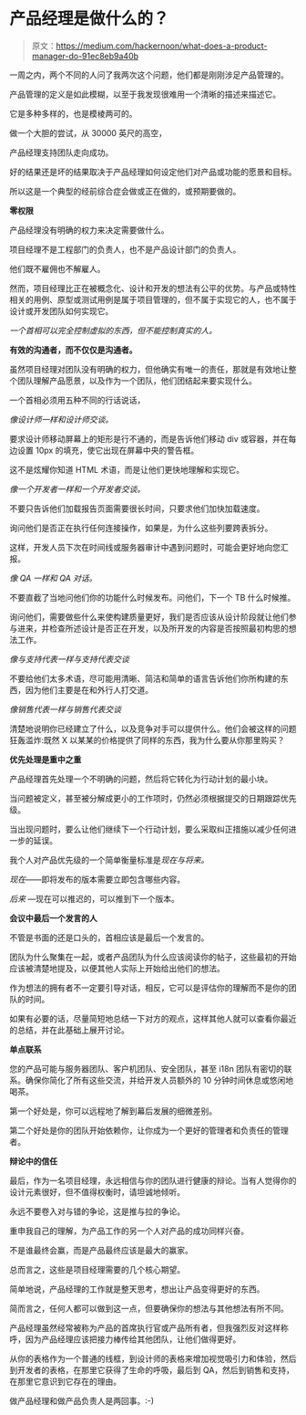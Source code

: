 # 产品经理是做什么的？

> 原文：<https://medium.com/hackernoon/what-does-a-product-manager-do-91ec8eb9a40b>

一周之内，两个不同的人问了我两次这个问题，他们都是刚刚涉足产品管理的。

产品管理的定义是如此模糊，以至于我发现很难用一个清晰的描述来描述它。

它是多种多样的，也是模棱两可的。

做一个大胆的尝试，从 30000 英尺的高空，

产品经理支持团队走向成功。

好的结果还是坏的结果取决于产品经理如何设定他们对产品或功能的愿景和目标。

所以这是一个典型的经前综合症会做或正在做的，或预期要做的。

**零权限**

产品经理没有明确的权力来决定需要做什么。

项目经理不是工程部门的负责人，也不是产品设计部门的负责人。

他们既不雇佣也不解雇人。

然而，项目经理比正在被概念化、设计和开发的想法有公平的优势。与产品或特性相关的用例、原型或测试用例是属于项目管理的，但不属于实现它的人，也不属于设计或开发团队如何实现它。

*一个首相可以完全控制虚拟的东西，但不能控制真实的人。*

**有效的沟通者，而不仅仅是沟通者。**

虽然项目经理对团队没有明确的权力，但他确实有唯一的责任，那就是有效地让整个团队理解产品愿景，以及作为一个团队，他们团结起来要实现什么。

一个首相必须用五种不同的行话说话，

*像设计师一样和设计师交谈。*

要求设计师移动屏幕上的矩形是行不通的，而是告诉他们移动 div 或容器，并在每边设置 10px 的填充，使它出现在屏幕中央的警告框。

这不是炫耀你知道 HTML 术语，而是让他们更快地理解和实现它。

*像一个开发者一样和一个开发者交谈。*

不要只告诉他们加载报告页面需要很长时间，只要求他们加快加载速度。

询问他们是否正在执行任何连接操作，如果是，为什么这些列要跨表拆分。

这样，开发人员下次在时间线或服务器审计中遇到问题时，可能会更好地向您汇报。

*像 QA 一样和 QA 对话。*

不要直截了当地问他们你的功能什么时候发布。问他们，下一个 TB 什么时候推。

询问他们，需要做些什么来使构建质量更好，我们是否应该从设计阶段就让他们参与进来，并检查所述设计是否正在开发，以及所开发的内容是否按照最初构思的想法工作。

*像与支持代表一样与支持代表交谈*

不要给他们太多术语，尽可能用清晰、简洁和简单的语言告诉他们你所构建的东西，因为他们主要是在和外行人打交道。

*像销售代表一样与销售代表交谈*

清楚地说明你已经建立了什么，以及竞争对手可以提供什么。他们会被这样的问题狂轰滥炸:既然 X 以某某的价格提供了同样的东西，我为什么要从你那里购买？

**优先处理是重中之重**

产品经理首先处理一个不明确的问题，然后将它转化为行动计划的最小块。

当问题被定义，甚至被分解成更小的工作项时，仍然必须根据提交的日期跟踪优先级。

当出现问题时，要么让他们继续下一个行动计划，要么采取纠正措施以减少任何进一步的延误。

我个人对产品优先级的一个简单衡量标准是*现在与将来。*

*现在*——即将发布的版本需要立即包含哪些内容。

*后来* —现在可以推迟的，可以推到下一个版本。

**会议中最后一个发言的人**

不管是书面的还是口头的，首相应该是最后一个发言的。

团队为什么聚集在一起，或者产品团队为什么应该阅读你的帖子，这些最初的开始应该被清楚地提及，以便其他人实际上开始给出他们的想法。

作为想法的拥有者不一定要引导对话，相反，它可以是评估你的理解而不是你的团队的时间。

如果有必要的话，尽量简短地总结一下对方的观点，这样其他人就可以查看你最近的总结，并在此基础上展开讨论。

**单点联系**

您的产品可能与服务器团队、客户机团队、安全团队，甚至 i18n 团队有密切的联系。确保你简化了所有这些交流，并给开发人员额外的 10 分钟时间休息或悠闲地喝茶。

第一个好处是，你可以远程地了解到幕后发展的细微差别。

第二个好处是你的团队开始依赖你，让你成为一个更好的管理者和负责任的管理者。

**辩论中的信任**

最后，作为一名项目经理，永远相信与你的团队进行健康的辩论。当有人觉得你的设计元素很好，但不值得权衡时，请坦诚地倾听。

永远不要卷入对与错的争论，这是推与拉的争论。

重申我自己的理解，为产品工作的另一个人对产品的成功同样兴奋。

不是谁最终会赢，而是产品最终应该是最大的赢家。

总而言之，这些是项目经理需要的几个核心期望。

简单地说，产品经理的工作就是整天思考，想出让产品变得更好的东西。

简而言之，任何人都可以做到这一点，但要确保你的想法与其他想法有所不同。

产品经理虽然经常被称为产品的首席执行官或产品所有者，但我强烈反对这样称呼，因为产品经理应该把接力棒传给其他团队，让他们做得更好。

从你的表格作为一个普通的线框，到设计师的表格来增加视觉吸引力和体验，然后到开发者的表格，在那里它获得了生命的呼吸，最后到 QA，然后到销售和支持，在那里它意识到它存在的理由。

做产品经理和做产品负责人是两回事。:-)